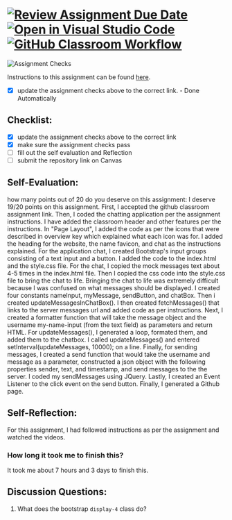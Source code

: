 [![Review Assignment Due Date](https://classroom.github.com/assets/deadline-readme-button-22041afd0340ce965d47ae6ef1cefeee28c7c493a6346c4f15d667ab976d596c.svg)](https://classroom.github.com/a/60T8jdNU)
[![Open in Visual Studio Code](https://classroom.github.com/assets/open-in-vscode-2e0aaae1b6195c2367325f4f02e2d04e9abb55f0b24a779b69b11b9e10269abc.svg)](https://classroom.github.com/online_ide?assignment_repo_id=19724037&assignment_repo_type=AssignmentRepo)
[![GitHub Classroom Workflow](https://github.com/IT3049C-Lively-FA23/chatting-application-poojarna/actions/workflows/classroom.yml/badge.svg)](https://github.com/IT3049C-Lively-FA23/chatting-application-poojarna/actions/workflows/classroom.yml)
=====================
![Assignment Checks](https://github.com/IT3049C/Chatting-Application/workflows/Assignment%20Checks/badge.svg)

Instructions to this assignment can be found [here](https://reedws.github.io/IT3049C/coursework/labs/chatting-app/).
- [x] update the assignment checks above to the correct link. - Done Automatically
## Checklist:
- [x] update the assignment checks above to the correct link
- [x] make sure the assignment checks pass
- [ ] fill out the self evaluation and Reflection
- [ ] submit the repository link on Canvas

## Self-Evaluation:

how many points out of 20 do you deserve on this assignment: I deserve 19/20 points on this assignment. First, I accepted the github classroom assignment link. Then, I coded the chatting application per the assignment instructions. I have added the classroom header and other features per the instructions. In "Page Layout", I added the code as per the icons that were described in overview key which explained what each icon was for. I added the heading for the website, the name favicon, and chat as the instructions explained. For the application chat, I created Bootstrap's input groups consisting of a text input and a button. I added the code to the index.html and the style.css file. For the chat, I copied the mock messages text about 4-5 times in the index.html file. Then I copied the css code into the style.css file to bring the chat to life. Bringing the chat to life was extremely difficult because I was confused on what messages should be displayed. I created four constants nameInput, myMessage, sendButton, and chatBox. Then i created updateMessagesInChatBox(). I then created fetchMessages() that links to the server messages url and added code as per instructions. Next, I created a formatter function that will take the message object and the username my-name-input (from the text field) as parameters and return HTML. For updateMessages(), I generated a loop, formated them, and added them to the chatbox. I called updateMessages() and entered setInterval(updateMessages, 10000); on a line. Finally, for sending messages, I created a send function that would take the username and message as a parameter, constructed a json object with the following properties sender, text, and timestamp, and send messages to the the server. I coded my sendMessages using JQuery. Lastly, I created an Event Listener to the click event on the send button. Finally, I generated a Github page. 

## Self-Reflection:
<!-- Write your self-reflection under this line -->
For this assignment, I had followed instructions as per the assignment and watched the videos. 

### How long it took me to finish this?
It took me about 7 hours and 3 days to finish this.

## Discussion Questions:
1. What does the bootstrap `display-4` class do?
